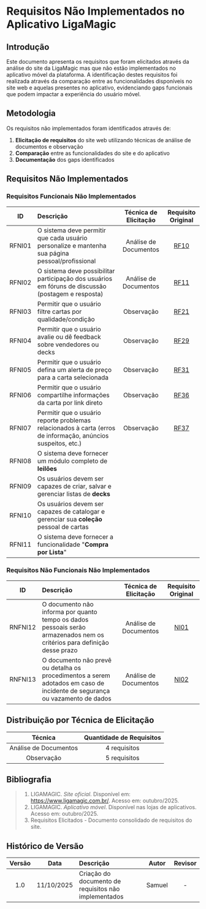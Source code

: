 # Requisitos Não Implementados no Aplicativo LigaMagic

## Introdução

Este documento apresenta os requisitos que foram elicitados através da análise do site da LigaMagic mas que não estão implementados no aplicativo móvel da plataforma. A identificação destes requisitos foi realizada através da comparação entre as funcionalidades disponíveis no site web e aquelas presentes no aplicativo, evidenciando gaps funcionais que podem impactar a experiência do usuário móvel.

## Metodologia

Os requisitos não implementados foram identificados através de:

1. **Elicitação de requisitos** do site web utilizando técnicas de análise de documentos e observação
2. **Comparação** entre as funcionalidades do site e do aplicativo
3. **Documentação** dos gaps identificados

## Requisitos Não Implementados

### Requisitos Funcionais Não Implementados

| **ID** | **Descrição**                                                                                                 | **Técnica de Elicitação** | **Requisito Original** |
| :----: | :------------------------------------------------------------------------------------------------------------ | :-----------------------: | :--------------------: |
| RFNI01 | O sistema deve permitir que cada usuário personalize e mantenha sua página pessoal/profissional               |   Análise de Documentos   |          [RF10](./requisitos_elicitados.md#rf01---rf19-requisitos-da-análise-de-documentos)          |
| RFNI02 | O sistema deve possibilitar participação dos usuários em fóruns de discussão (postagem e resposta)            |   Análise de Documentos   |          [RF11](./requisitos_elicitados.md#rf01---rf19-requisitos-da-análise-de-documentos)          |
| RFNI03 | Permitir que o usuário filtre cartas por qualidade/condição                                                   |        Observação         |          [RF21](./requisitos_elicitados.md#rf20---rf37-requisitos-da-observação)          |
| RFNI04 | Permitir que o usuário avalie ou dê feedback sobre vendedores ou decks                                        |        Observação         |          [RF29](./requisitos_elicitados.md#rf20---rf37-requisitos-da-observação)          |
| RFNI05 | Permitir que o usuário defina um alerta de preço para a carta selecionada                                     |        Observação         |          [RF31](./requisitos_elicitados.md#rf20---rf37-requisitos-da-observação)          |
| RFNI06 | Permitir que o usuário compartilhe informações da carta por link direto                                       |        Observação         |          [RF36](./requisitos_elicitados.md#rf20---rf37-requisitos-da-observação)          |
| RFNI07 | Permitir que o usuário reporte problemas relacionados à carta (erros de informação, anúncios suspeitos, etc.) |        Observação         |          [RF37](./requisitos_elicitados.md#rf20---rf37-requisitos-da-observação)          |
| RFNI08 | O sistema deve fornecer um módulo completo de **leilões**                                                     |                           |                        |
| RFNI09 | Os usuários devem ser capazes de criar, salvar e gerenciar listas de **decks**                                |                           |                        |
| RFNI10 | Os usuários devem ser capazes de catalogar e gerenciar sua **coleção** pessoal de cartas                      |                           |                        |
| RFNI11 | O sistema deve fornecer a funcionalidade "**Compra por Lista**"                                               |                           |                        |

### Requisitos Não Funcionais Não Implementados

| **ID**  | **Descrição**                                                                                                              | **Técnica de Elicitação** | **Requisito Original** |
| :-----: | :------------------------------------------------------------------------------------------------------------------------- | :-----------------------: | :--------------------: |
| RNFNI12 | O documento não informa por quanto tempo os dados pessoais serão armazenados nem os critérios para definição desse prazo   |   Análise de Documentos   |          [NI01](./requisitos_elicitados.md#rnf01---rnf07-requisitos-da-análise-de-documentos)          |
| RNFNI13 | O documento não prevê ou detalha os procedimentos a serem adotados em caso de incidente de segurança ou vazamento de dados |   Análise de Documentos   |          [NI02](./requisitos_elicitados.md#rnf01---rnf07-requisitos-da-análise-de-documentos)          |

## Distribuição por Técnica de Elicitação

|      **Técnica**      | **Quantidade de Requisitos** |
| :-------------------: | :--------------------------: |
| Análise de Documentos |         4 requisitos         |
|      Observação       |         5 requisitos         |

## Bibliografia

> 1. LIGAMAGIC. _Site oficial_. Disponível em: https://www.ligamagic.com.br/. Acesso em: outubro/2025.
> 2. LIGAMAGIC. _Aplicativo móvel_. Disponível nas lojas de aplicativos. Acesso em: outubro/2025.
> 3. Requisitos Elicitados - Documento consolidado de requisitos do site.

## Histórico de Versão

| Versão |    Data    | Descrição                                            | Autor  | Revisor |
| :----: | :--------: | :--------------------------------------------------- | :----: | :-----: |
|  1.0   | 11/10/2025 | Criação do documento de requisitos não implementados | Samuel |    -    |
